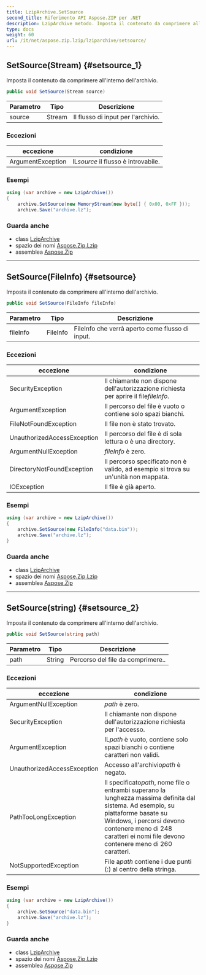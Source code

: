```yaml
---
title: LzipArchive.SetSource
second_title: Riferimento API Aspose.ZIP per .NET
description: LzipArchive metodo. Imposta il contenuto da comprimere allinterno dellarchivio.
type: docs
weight: 60
url: /it/net/aspose.zip.lzip/lziparchive/setsource/
---
```

## SetSource(Stream) {#setsource_1}

Imposta il contenuto da comprimere all'interno dell'archivio.

```csharp
public void SetSource(Stream source)
```

| Parametro | Tipo | Descrizione |
| --- | --- | --- |
| source | Stream | Il flusso di input per l'archivio. |

### Eccezioni

| eccezione | condizione |
| --- | --- |
| ArgumentException | IL*source* il flusso è introvabile. |

### Esempi

```csharp
using (var archive = new LzipArchive())
{
    archive.SetSource(new MemoryStream(new byte[] { 0x00, 0xFF }));
    archive.Save("archive.lz");

```

### Guarda anche

* class [LzipArchive](../)
* spazio dei nomi [Aspose.Zip.Lzip](../../lziparchive/)
* assemblea [Aspose.Zip](../../../)

---

## SetSource(FileInfo) {#setsource}

Imposta il contenuto da comprimere all'interno dell'archivio.

```csharp
public void SetSource(FileInfo fileInfo)
```

| Parametro | Tipo | Descrizione |
| --- | --- | --- |
| fileInfo | FileInfo | FileInfo che verrà aperto come flusso di input. |

### Eccezioni

| eccezione | condizione |
| --- | --- |
| SecurityException | Il chiamante non dispone dell'autorizzazione richiesta per aprire il file*fileInfo*. |
| ArgumentException | Il percorso del file è vuoto o contiene solo spazi bianchi. |
| FileNotFoundException | Il file non è stato trovato. |
| UnauthorizedAccessException | Il percorso del file è di sola lettura o è una directory. |
| ArgumentNullException | *fileInfo* è zero. |
| DirectoryNotFoundException | Il percorso specificato non è valido, ad esempio si trova su un'unità non mappata. |
| IOException | Il file è già aperto. |

### Esempi

```csharp
using (var archive = new LzipArchive()) 
{
    archive.SetSource(new FileInfo("data.bin"));
    archive.Save("archive.lz");
}
```

### Guarda anche

* class [LzipArchive](../)
* spazio dei nomi [Aspose.Zip.Lzip](../../lziparchive/)
* assemblea [Aspose.Zip](../../../)

---

## SetSource(string) {#setsource_2}

Imposta il contenuto da comprimere all'interno dell'archivio.

```csharp
public void SetSource(string path)
```

| Parametro | Tipo | Descrizione |
| --- | --- | --- |
| path | String | Percorso del file da comprimere.. |

### Eccezioni

| eccezione | condizione |
| --- | --- |
| ArgumentNullException | *path* è zero. |
| SecurityException | Il chiamante non dispone dell'autorizzazione richiesta per l'accesso. |
| ArgumentException | IL*path* è vuoto, contiene solo spazi bianchi o contiene caratteri non validi. |
| UnauthorizedAccessException | Accesso all'archivio*path* è negato. |
| PathTooLongException | Il specificato*path*, nome file o entrambi superano la lunghezza massima definita dal sistema. Ad esempio, su piattaforme basate su Windows, i percorsi devono contenere meno di 248 caratteri ei nomi file devono contenere meno di 260 caratteri. |
| NotSupportedException | File a*path* contiene i due punti (:) al centro della stringa. |

### Esempi

```csharp
using (var archive = new LzipArchive()) 
{
    archive.SetSource("data.bin");
    archive.Save("archive.lz");
}
```

### Guarda anche

* class [LzipArchive](../)
* spazio dei nomi [Aspose.Zip.Lzip](../../lziparchive/)
* assemblea [Aspose.Zip](../../../)


